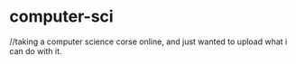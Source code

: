 # computer-sci
//taking a computer science corse online, and just wanted to upload what i can do with it.
